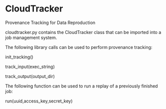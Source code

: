 CloudTracker
============

Provenance Tracking for Data Reproduction

cloudtracker.py contains the CloudTracker class that can be imported into a job management system.

The following library calls can be used to perform provenance tracking:

init_tracking()

track_input(exec_string)

track_output(output_dir)

The following function can be used to run a replay of a previously finished job:

run(uuid,access_key,secret_key)
